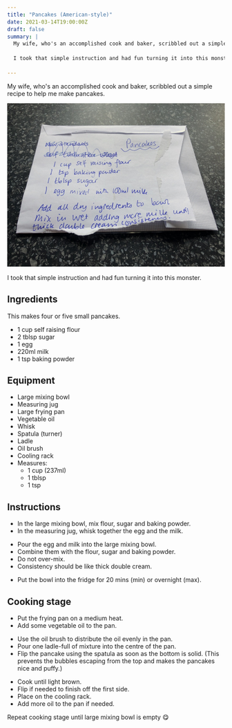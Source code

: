 ```yaml
---
title: "Pancakes (American-style)"
date: 2021-03-14T19:00:00Z
draft: false
summary: |
  My wife, who's an accomplished cook and baker, scribbled out a simple recipe to help me make pancakes.

  I took that simple instruction and had fun turning it into this monster.

---
```


My wife, who's an accomplished cook and baker, scribbled out a simple recipe to help me make pancakes.

![Pancake recipe](/static/posts/2021-03-pancakes-recipe.jpg)

I took that simple instruction and had fun turning it into this monster.

## Ingredients

This makes four or five small pancakes.

* 1 cup self raising flour
* 2 tblsp sugar
* 1 egg
* 220ml milk
* 1 tsp baking powder

## Equipment

* Large mixing bowl
* Measuring jug
* Large frying pan
* Vegetable oil
* Whisk
* Spatula (turner)
* Ladle
* Oil brush
* Cooling rack
* Measures:
	* 1 cup (237ml)
	* 1 tblsp
	* 1 tsp

## Instructions

* In the large mixing bowl, mix flour, sugar and baking powder.
* In the measuring jug, whisk together the egg and the milk.

<!-- Make separate lists work-->

* Pour the egg and milk into the large mixing bowl.
* Combine them with the flour, sugar and baking powder.
* Do not over-mix.
* Consistency should be like thick double cream.

<!-- Make separate lists work-->

* Put the bowl into the fridge for 20 mins (min) or overnight (max).

## Cooking stage

* Put the frying pan on a medium heat.
* Add some vegetable oil to the pan.

<!-- Make separate lists work-->

* Use the oil brush to distribute the oil evenly in the pan.
* Pour one ladle-full of mixture into the centre of the pan.
* Flip the pancake using the spatula as soon as the bottom is solid. (This prevents the bubbles escaping from the top and makes the pancakes nice and puffy.)

<!-- Make separate lists work-->

* Cook until light brown.
* Flip if needed to finish off the first side.
* Place on the cooling rack.
* Add more oil to the pan if needed.

Repeat cooking stage until large mixing bowl is empty 😋
